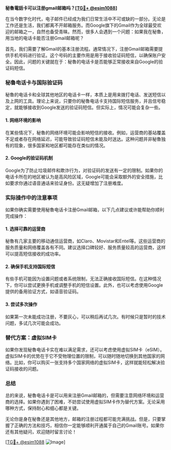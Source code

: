 **秘魯電話卡可以注册gmail邮箱吗？[[TG💪+ @esim1088](https://t.me/s/esim1088)]**

在当今数字化时代，电子邮件已经成为我们日常生活中不可或缺的一部分。无论是工作还是生活，我们都离不开邮箱服务。而Google旗下的Gmail作为全球最受欢迎的邮箱之一，自然也备受青睐。然而，很多人会遇到一个问题：如果我在秘魯，用当地的电话卡能否注册Gmail邮箱呢？

首先，我们需要了解Gmail的基本注册流程。通常情况下，注册Gmail邮箱需要提供手机号码进行验证。这个号码的主要作用是用于接收验证码短信，以确保账户安全。因此，问题的关键就在于：秘魯的电话卡是否能够正常接收来自Google的验证码短信。

### 秘魯电话卡与国际验证码

秘魯的电话卡和全球其他地区的电话卡一样，本质上是用来拨打电话、发送短信以及上网的工具。理论上来说，只要你的秘魯电话卡支持国际短信服务，并且信号稳定，就能够接收到Google发送的验证码短信。但实际上，情况可能会复杂一些。

#### 1. 网络环境的影响

在某些情况下，秘魯的网络环境可能会影响短信的接收。例如，运营商的基站覆盖不足或者存在网络延迟，可能导致验证码短信未能及时送达。这种问题并非秘魯独有的现象，很多国家和地区都可能存在类似的情况。

#### 2. Google的验证码机制

Google为了防止垃圾邮件和欺诈行为，对验证码的发送有一定的限制。如果你的电话卡所在的地区被认为是高风险区域，Google可能会采取额外的安全措施，比如要求你通过语音通话来验证身份。这无疑增加了注册难度。

### 实际操作中的注意事项

如果你确实需要使用秘魯电话卡注册Gmail邮箱，以下几点建议或许能帮助你顺利完成操作：

#### 1. 选择可靠的运营商

秘魯有几家主要的移动通信运营商，如Claro、Movistar和Entel等。这些运营商的服务质量和网络覆盖各有不同。建议选择口碑较好、服务质量较高的运营商，这样可以提高短信接收的成功率。

#### 2. 确保手机支持国际短信

有些手机可能因为设置问题或者系统限制，无法正确接收国际短信。在这种情况下，你可以尝试更换手机或调整手机的短信设置。此外，也可以考虑使用Google提供的备用验证方式，如语音验证码。

#### 3. 尝试多次操作

如果第一次未能成功注册，不要灰心，可以稍后再试几次。有时候只是暂时的技术问题，多试几次可能会成功。

### 替代方案：虚拟SIM卡

如果你发现秘魯电话卡实在难以满足需求，还可以考虑使用虚拟SIM卡（eSIM）。虚拟SIM卡的优势在于它不受物理位置的限制，可以随时随地切换到其他国家的网络。比如，你可以购买一张支持多个国家网络的虚拟SIM卡，这样就能轻松解决验证码接收的问题。

### 总结

总的来说，秘魯电话卡是可以用来注册Gmail邮箱的，但需要注意网络环境和运营商的选择。如果你遇到了困难，不妨尝试使用虚拟SIM卡作为替代方案。无论采用哪种方式，保持耐心和细心都是关键。

无论你是身在秘魯还是其他地方，邮箱的注册过程都可能充满挑战。但是，只要掌握了正确的方法和技巧，相信你一定能够顺利开通属于自己的Gmail账号。如果你还有其他疑问，欢迎随时留言讨论！

[[TG💪+ @esim1088](https://t.me/s/esim1088) ![Image](https://i.postimg.cc/4NQfJmqS/Snipaste-2025-05-13-00-14-12.png)]